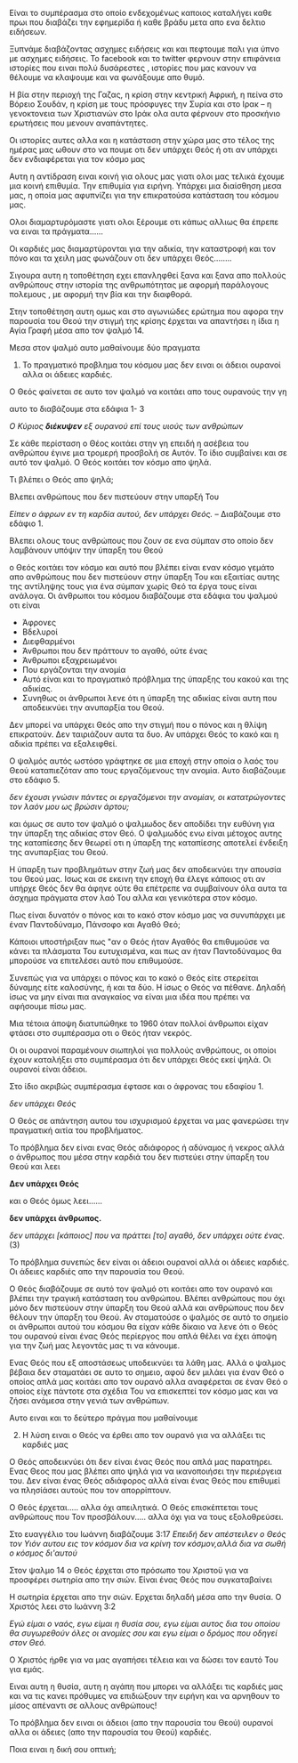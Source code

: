 Είναι το συμπέρασμα στο οποίο ενδεχομένως καποιος καταλήγει καθε πρωι που διαβάζει την εφημερίδα ή καθε βράδυ μετα απο ενα δελτιο ειδήσεων. 

Ξυπνάμε διαβάζοντας ασχημες ειδήσεις και και πεφτουμε παλι για ύπνο με ασχημες ειδήσεις. Το facebook και το twitter φερνουν στην επιφάνεια ιστορίες που ειναι πολύ δυσάρεστες , ιστορίες που μας κανουν να θέλουμε να κλαψουμε και να φωνάξουμε απο θυμό.

Η βία στην περιοχή της Γαζας, η κρίση στην κεντρική Αφρική, η πείνα στο Βόρειο Σουδάν, η κρίση με τους πρόσφυγες την Συρία και στο Ιρακ – η γενοκτονεια των Χριστιανών στο Ιράκ ολα αυτα φέρνουν στο προσκήνιο ερωτήσεις που μενουν αναπάντητες.

Οι ιστορίες αυτες αλλα και η κατάσταση στην χώρα μας στο τέλος της ημέρας μας ωθουν στο να πουμε οτι δεν υπάρχει Θεός ή οτι αν υπάρχει δεν ενδιαφέρεται για τον κόσμο μας

Αυτη η αντίδραση ειναι κοινή για ολους μας γιατι ολοι μας τελικά έχουμε μια κοινή επιθυμία. Την επιθυμία για ειρήνη. 
Υπάρχει μια διαίσθηση μεσα μας, η οποία μας αφυπνίζει για την επικρατούσα κατάσταση του κόσμου μας. 

Ολοι διαμαρτυρόμαστε γιατι ολοι ξέρουμε οτι κάπως αλλιως θα έπρεπε να ειναι τα πράγματα......

Οι καρδιές μας διαμαρτύρονται για την αδικία, την καταστροφή και τον πόνο και τα χειλη μας φωνάζουν οτι δεν υπάρχει Θεός........

Σιγουρα αυτη η τοποθέτηση εχει επανληφθεί ξανα και ξανα απο πολλούς ανθρώπους στην ιστορία της ανθρωπότητας με αφορμή παράλογους πολεμους , με αφορμή την βία και την διαφθορά.

Στην τοποθέτηση αυτη ομως και στο αγωνιώδες ερώτημα που αφορα την παρουσία του Θεού την στιγμή της κρίσης έρχεται να απαντήσει η ίδια η Αγία Γραφή μέσα απο τον ψαλμό 14. 

Μεσα στον ψαλμό αυτο μαθαίνουμε δύο πραγματα


1. Το πραγματικό προβλημα του κόσμου μας δεν ειναι οι άδειοι ουρανοί αλλα οι άδειες καρδιές.


Ο Θεός φαίνεται σε αυτο τον ψαλμό να κοιτάει απο τους ουρανούς την γη 

αυτο το διαβάζουμε στα εδάφια 1- 3

_Ο Κύριος **διέκυψεν** εξ ουρανού επί τους υιούς των ανθρώπων_

Σε κάθε περίσταση ο Θέος κοιτάει στην γη επειδή η ασέβεια του ανθρώπου έγινε μια τρομερή προσβολή σε Αυτόν. Το ίδιο συμβαίνει και σε αυτό τον ψαλμό. Ο Θεός κοιτάει τον κόσμο απο ψηλά.

Τι βλέπει ο Θεός απο ψηλά;

Βλεπει ανθρώπους που δεν πιστεύουν στην υπαρξή Του
  
_Είπεν ο άφρων εν τη καρδία αυτού, δεν υπάρχει Θεός._  – Διαβάζουμε στο εδάφιο 1.
  
Βλεπει ολους τους ανθρώπους που ζουν σε ενα σύμπαν στο οποίο δεν λαμβάνουν υπόψιν την ύπαρξη του Θεού

ο Θεός κοιτάει τον κόσμο και αυτό που βλέπει είναι εναν κόσμο γεμάτο απο ανθρώπους που δεν πιστεύουν στην ύπαρξη Του και εξαιτίας αυτης της αντίληψης τους για ένα σύμπαν χωρίς Θεό τα έργα τους είναι ανάλογα. Οι άνθρωποι του κόσμου διαβάζουμε στα εδάφια του ψαλμού οτι είναι

- Άφρονες
- Βδελυροί
- Διεφθαρμένοι
- Άνθρωποι που δεν πράττουν το αγαθό, ούτε ένας
- Άνθρωποι εξαχρειωμένοι
- Που εργάζονται την ανομία
- Αυτό είναι και το πραγματικό πρόβλημα της ύπαρξης του κακού και της αδικίας. 
- Συνηθως οι άνθρωποι λενε ότι η ύπαρξη της αδικίας είναι αυτη που αποδεικνύει την ανυπαρξία του Θεού. 

Δεν μπορεί να υπάρχει Θεός απο την στιγμή που ο πόνος και η θλίψη επικρατούν. Δεν ταιριάζουν αυτα τα δυο. Αν υπάρχει Θεός το κακό και η αδικία πρέπει να εξαλειφθεί. 

Ο ψαλμός αυτός ωστόσο γράφτηκε σε μια εποχή στην οποία ο λαός του Θεού καταπιεζόταν απο  τους εργαζόμενους την ανομία. Αυτο διαβάζουμε στο εδάφιο 5.

_δεν έχουσι γνώσιν πάντες οι εργαζόμενοι την ανομίαν, οι κατατρώγοντες τον λαόν μου ως βρώσιν άρτου;_

και όμως σε αυτο τον ψαλμό ο ψαλμωδος δεν αποδίδει την ευθύνη για την ύπαρξη της αδικίας στον Θεό. Ο ψαλμωδός ενω είναι μέτοχος αυτης της καταπίεσης δεν θεωρεί οτι η ύπαρξη της καταπίεσης αποτελεί ένδειξη της ανυπαρξίας του Θεού.   

Η ύπαρξη των προβλημάτων στην ζωή μας δεν αποδεικνύει την απουσία του Θεού μας. Ισως και σε εκεινη την εποχή θα έλεγε κάποιος οτι αν υπήρχε Θεός δεν θα άφηνε ούτε θα επέτρεπε να συμβαίνουν όλα αυτα τα άσχημα πράγματα στον λαό Του αλλα και γενικότερα στον κόσμο. 

Πως είναι δυνατόν ο πόνος και το κακό στον κόσμο μας να συνυπάρχει με έναν Παντοδύναμο, Πάνσοφο και Αγαθό Θεό; 

Κάποιοι υποστήριξαν πως "αν ο Θεός ήταν Αγαθός θα επιθυμούσε να κάνει τα πλάσματα Του ευτυχισμένα, και πως αν ήταν Παντοδύναμος θα μπορούσε να επιτελέσει αυτό που επιθυμούσε. 

Συνεπώς για να υπάρχει ο πόνος και το κακό ο Θεός είτε στερείται δύναμης είτε καλοσύνης, ή και τα δύο.  Η ίσως ο Θεός να πέθανε. Δηλαδή ίσως να μην είναι πια αναγκαίος να είναι μια ιδέα που πρέπει να αφήσουμε πίσω μας.

Μια τέτοια άποψη διατυπώθηκε το 1960 όταν πολλοί άνθρωποι είχαν φτάσει στο συμπέρασμα οτι ο Θεός ήταν νεκρός. 

Οι οι ουρανοί παραμένουν σιωπηλοί για πολλούς ανθρώπους, οι οποίοι έχουν καταλήξει στο συμπέρασμα ότι δεν υπάρχει Θεός εκεί ψηλά. Οι ουρανοί είναι άδειοι. 

Στο ίδιο ακριβώς συμπέρασμα έφτασε και ο άφρονας του εδαφίου 1.
 
_δεν υπάρχει Θεός_

Ο Θεός σε απάντηση αυτου του ισχυρισμού έρχεται να μας φανερώσει την πραγματική αιτία του προβλήματος. 

Το πρόβλημα δεν είναι ενας Θεός αδιάφορος ή αδύναμος ή νεκρος αλλά ο άνθρωπος που μέσα στην καρδιά του δεν πιστεύει στην ύπαρξη του Θεού  και λεει 

**Δεν υπάρχει Θεός**

και ο Θεός όμως λεει......

**δεν υπάρχει άνθρωπος.**

_δεν υπάρχει [κάποιος] που να πράττει [το] αγαθό, δεν υπάρχει ούτε ένας._ (3)

 Το πρόβλημα συνεπώς δεν είναι οι άδειοι ουρανοί αλλά οι άδειες καρδιές. 
Οι άδειες καρδιές απο την παρουσία του Θεού. 

Ο Θεός διαβάζουμε σε αυτό τον ψαλμό οτι κοιτάει απο τον ουρανό και βλέπει την τραγική κατάσταση του ανθρώπου. Βλέπει ανθρώπους που όχι μόνο δεν πιστεύουν στην ύπαρξη του Θεού αλλά και ανθρώπους που δεν θέλουν την ύπαρξη του Θεού. 
Αν σταματούσε ο ψαλμός σε αυτό το σημείο οι άνθρωποι αυτού του κόσμου θα είχαν κάθε δίκαιο να λενε ότι ο Θεός του ουρανού είναι ένας Θεός περίεργος που απλά θέλει να έχει άποψη για την ζωή μας λεγοντάς μας τι να κάνουμε. 

Ενας Θεός που εξ αποστάσεως υποδεικνύει τα λάθη μας. Αλλά ο ψαλμος βέβαια δεν σταματάει σε αυτο το σημειο, αφού δεν μιλάει για έναν Θεό ο οποίος απλά μας κοιτάει απο τον ουρανό αλλα αναφέρεται σε έναν Θεό ο οποίος είχε πάντοτε στα σχέδια Του να επισκεπτεί τον κόσμο μας και να ζήσει ανάμεσα στην γενιά των ανθρώπων. 

Αυτο ειναι και το δεύτερο πράγμα που μαθαίνουμε


2) Η λύση ειναι ο Θεός να έρθει απο τον ουρανό για να αλλάξει τις καρδιές μας

Ο Θεός αποδεικνύει ότι δεν είναι ένας Θεός που απλά μας παρατηρει. Ενας Θεος που μας βλέπει απο ψηλά για να ικανοποιήσει την περιέργεια του. Δεν είναι ένας Θεός αδιάφορος αλλά είναι ένας Θεός που επιθυμεί να πλησίάσει αυτούς που τον απορρίπτουν.
 
Ο Θεός έρχεται..... αλλα όχι απειλητικά. 
Ο Θεός επισκέπτεται τους ανθρώπους που Τον προσβάλουν..... αλλα όχι για να τους εξολοθρεύσει. 

Στο ευαγγέλιο του Ιωάννη διαβάζουμε 3:17
_Επειδή δεν απέστειλεν ο Θεός τον Υιόν αυτου εις τον κόσμον δια να κρίνη τον κόσμον,αλλά δια να σωθή ο κόσμος δι'αυτού_

Στον ψαλμο 14 ο Θεός έρχεται στο πρόσωπο του Χριστοϋ για να προσφέρει σωτηρία απο την σιών. Είναι ένας Θεός που συγκαταβαίνει

Η σωτηρία έρχεται απο την σιών. Ερχεται δηλαδή μέσα απο την θυσία. Ο Χριστός λεει στο Ιωάννη 3:2

_Εγώ είμαι ο ναός, εγω είμαι η θυσία σου, εγω είμαι αυτος δια του οποίου θα συγωρεθούν όλες οι ανομίες σου και εγω είμαι ο δρόμος που οδηγεί στον Θεό._

Ο Χριστός ήρθε για να μας αγαπήσει τέλεια και να δώσει τον εαυτό Του για εμάς. 

Ειναι αυτη η θυσία, αυτη η αγάπη που μπορει να αλλάξει τις καρδιές μας και να τις κανει πρόθυμες να επιδιώξουν την ειρήνη και να αρνηθουν το μίσος απέναντι σε αλλους ανθρώπους!


Το πρόβλημα δεν ειναι οι άδειοι (απο την παρουσία του Θεού) ουρανοί αλλα οι άδειες (απο την παρουσία του Θεού) καρδιές.

Ποια ειναι η δική σου οπτική;